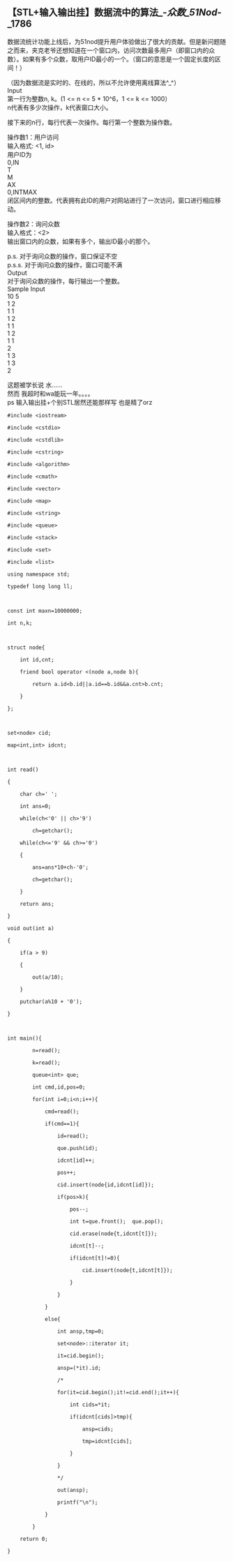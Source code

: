 ## 【STL+输入输出挂】数据流中的算法_-_众数_51Nod_-_1786

数据流统计功能上线后，为51nod提升用户体验做出了很大的贡献。但是新问题随之而来，夹克老爷还想知道在一个窗口内，访问次数最多用户（即窗口内的众数）。如果有多个众数，取用户ID最小的一个。（窗口的意思是一个固定长度的区间！）

（因为数据流是实时的、在线的，所以不允许使用离线算法^_^）  
Input  
第一行为整数n, k。(1 <= n <= 5 * 10^6，1 <= k <= 1000）  
n代表有多少次操作，k代表窗口大小。

接下来的n行，每行代表一次操作。每行第一个整数为操作数。

操作数1：用户访问  
输入格式: <1, id>  
用户ID为  
0,IN  
T  
M  
AX  
0,INTMAX  
闭区间内的整数。代表拥有此ID的用户对网站进行了一次访问，窗口进行相应移动。

操作数2：询问众数  
输入格式：<2>  
输出窗口内的众数，如果有多个，输出ID最小的那个。

p.s. 对于询问众数的操作，窗口保证不空  
p.s.s. 对于询问众数的操作，窗口可能不满  
Output  
对于询问众数的操作，每行输出一个整数。  
Sample Input  
10 5  
1 2  
1 1  
1 2  
1 1  
1 2  
1 1  
2  
1 3  
1 3  
2

这题被学长说 水……  
然而 我超时和wa能玩一年。。。。  
ps 输入输出挂+个别STL居然还能那样写 也是精了orz

    
    
    #include <iostream>
    #include <cstdio>
    #include <cstdlib>
    #include <cstring>
    #include <algorithm>
    #include <cmath>
    #include <vector>
    #include <map>
    #include <string>
    #include <queue>
    #include <stack>
    #include <set>
    #include <list>
    using namespace std;
    typedef long long ll;
    
    const int maxn=10000000;
    int n,k;
    
    struct node{
        int id,cnt;
        friend bool operator <(node a,node b){
            return a.id<b.id||a.id==b.id&&a.cnt>b.cnt;
        }
    };
    
    set<node> cid;
    map<int,int> idcnt;
    
    int read()
    {
        char ch=' ';
        int ans=0;
        while(ch<'0' || ch>'9')
            ch=getchar();
        while(ch<='9' && ch>='0')
        {
            ans=ans*10+ch-'0';
            ch=getchar();
        }
        return ans;
    }
    void out(int a)
    {
        if(a > 9)
        {
            out(a/10);
        }
        putchar(a%10 + '0');
    }
    
    int main(){
            n=read();
            k=read();
            queue<int> que;
            int cmd,id,pos=0;
            for(int i=0;i<n;i++){
                cmd=read();
                if(cmd==1){
                    id=read();
                    que.push(id);
                    idcnt[id]++;
                    pos++;
                    cid.insert(node{id,idcnt[id]});
                    if(pos>k){
                        pos--;
                        int t=que.front();  que.pop();
                        cid.erase(node{t,idcnt[t]});
                        idcnt[t]--;
                        if(idcnt[t]!=0){
                            cid.insert(node{t,idcnt[t]});
                        }               
                    }
                }
                else{
                    int ansp,tmp=0;
                    set<node>::iterator it;
                    it=cid.begin();
                    ansp=(*it).id;
                    /*
                    for(it=cid.begin();it!=cid.end();it++){
                        int cids=*it;
                        if(idcnt[cids]>tmp){
                            ansp=cids;
                            tmp=idcnt[cids];
                        }
                    }
                    */
                    out(ansp);
                    printf("\n");
                }
            }
        return 0;
    }
    

